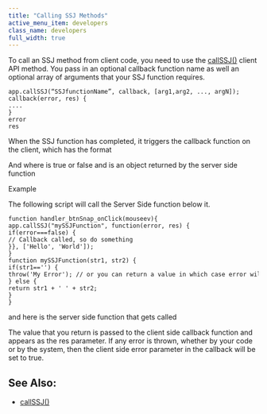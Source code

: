 ```yaml
---
title: "Calling SSJ Methods"
active_menu_item: developers
class_name: developers
full_width: true
---
```



To call an SSJ method from client code, you need to use the [callSSJ()](../client-api/app-functions/callservice) client API method. You pass in an optional callback function name as well an optional array of arguments that your SSJ function requires.

    app.callSSJ(“SSJfunctionName”, callback, [arg1,arg2, ..., argN]);
    callback(error, res) {
    ....
    }
    error
    res
   

When the SSJ function has completed, it triggers the callback function on the client, which has the format

And where is true or false and is an object returned by the server side function

Example

The following script will call the Server Side function below it.

    function handler_btnSnap_onClick(mouseev){
    app.callSSJ("mySSJFunction", function(error, res) {
    if(error===false) {
    // Callback called, so do something
    }}, ['Hello', 'World']);
    }
    function mySSJFunction(str1, str2) {
    if(str1=='') {
    throw('My Error'); // or you can return a value in which case error will be false and you check 'res'
    } else {
    return str1 + ' ' + str2;
    }
    }
   

and here is the server side function that gets called

The value that you return is passed to the client side callback function and appears as the res parameter. If any error is thrown, whether by your code or by the system, then the client side error parameter in the callback will be set to true.

## See Also:

 - [callSSJ()](../client-api/app-functions/callservice)

